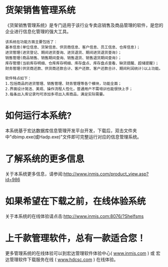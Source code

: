 # 货架销售管理系统

 《货架销售管理系统》是专门适用于该行业专卖店销售及商品管理的软件，是您的企业进行信息化管理的强大工具。
 
    该系统在功能方面主要包括了：  
    基本信息(单位信息、货架信息、供货商信息、客户信息、员工信息、仓库信息)；  
    进货管理(进货登记、期间进货查询、进货退货、期间进货退货查询)；  
    销售管理(商品销售、销售期间查询、销售退货、销售退货期间查询)；  
    库存管理(当前库存明细、仓库库存明细、库存盘点、库存盘点查看、缺货提醒、超储提醒)；  
    财务管理(供货商还款、供货商还款合计、客户还款、客户还款合计、期间利润统计)以上功能。  
    
    软件特点如下：  
    1.包括商品的进货管理、销售管理、财务管理等各个模块，功能全面；  
    2.界面设计简洁、美观、操作流程人性化，普通用户不需培训也能很快上手；   
    3.每条出入库记录均可添加多项出入库商品，满足实际需要。  

# 如何运行本系统?

本系统基于宏达数据库信息管理开发平台开发，下载后，双击文件夹中"dbimp.exe(或Hadp.exe)"文件即可完整运行对应的信息管理系统。

# 了解系统的更多信息

关于本系统更多信息，请参阅:http://www.inmis.com/product_view.asp?id=986

# 如果希望在下载之前，在线体验系统

关于本系统的在线体验请点击:http://www.inmis.com:8076/?Shelfsms

# 上千款管理软件，总有一款适合您！

更多管理系统的在线体验可以到宏达管理软件体验中心( www.inmis.com ) 或 宏达管理软件下载服务在线 ( www.hdcsc.com ) 在线体验。

